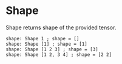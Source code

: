# Shape

Shape returns shape of the provided tensor.

```L1
shape: Shape 1 ; shape = []
shape: Shape [1] ; shape = [1]
shape: Shape [1 2 3] ; shape = [3]
shape: Shape [1 2, 3 4] ; shape = [2 2]
```
